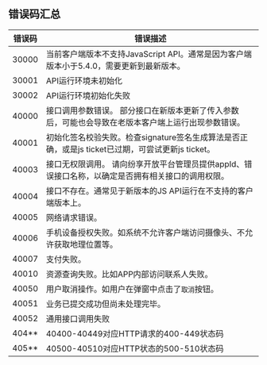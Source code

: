 ## 错误码汇总

| 错误码    | 错误描述                                          |
| ----------| -------------------------------------------------|
| 30000     | 当前客户端版本不支持JavaScript API。通常是因为客户端版本小于5.4.0，需要更新到最新版本。 |
| 30001     | API运行环境未初始化                               |
| 30002     | API运行环境初始化失败                             |
| 40000     | 接口调用参数错误。 部分接口在新版本更新了传入参数后，可能也会导致在老版本客户端上运行出现参数错误。                     |
| 40001     | 初始化签名校验失败。检查signature签名生成算法是否正确，或是js ticket已过期，可尝试更新js ticket。 |
| 40003     | 接口无权限调用。 请向纷享开放平台管理员提供appId、错误接口名称，以确定是否拥有相关接口的调用权限。                      |
| 40004     | 接口不存在。通常见于新版本的JS API运行在不支持的客户端版本上。                               |
| 40005     | 网络请求错误。                             |
| 40006     | 手机设备授权失败。如系统不允许客户端访问摄像头、不允许获取地理位置等。 |
| 40007     | 支付失败。 |
| 40010     | 资源查询失败。比如APP内部访问联系人失败。          |
| 40050     | 用户取消操作。如用户在弹窗中点击了`取消`按钮。            |
| 40051     | 业务已提交成功但尚未处理完毕。                                  |
| 40052     | 通用接口调用失败 |
| 404**     | 40400-40449对应HTTP请求的400-449状态码         |
| 405**     | 40500-40510对应HTTP状态的500-510状态码        |